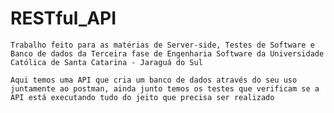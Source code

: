# RESTful_API

    Trabalho feito para as matérias de Server-side, Testes de Software e Banco de dados da Terceira fase de Engenharia Software da Universidade Católica de Santa Catarina - Jaraguá do Sul
    
    Aqui temos uma API que cria um banco de dados através do seu uso juntamente ao postman, ainda junto temos os testes que verificam se a API está executando tudo do jeito que precisa ser realizado
    

